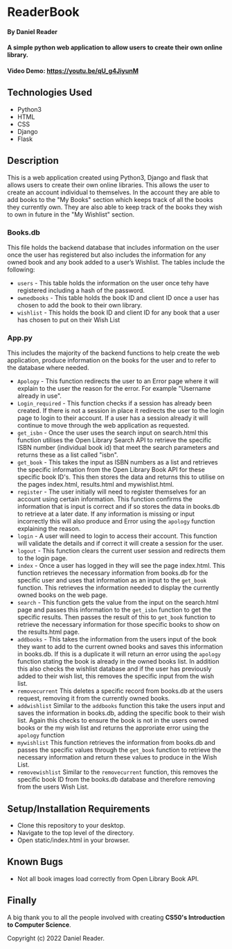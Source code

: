 # ReaderBook
#### By Daniel Reader
#### A simple python web application to allow users to create their own online library.
#### Video Demo:  <https://youtu.be/qU_g4JiyunM>
## Technologies Used
- Python3
- HTML
- CSS
- Django
- Flask
## Description
This is a web application created using Python3, Django and flask that allows users to create their own online libraries. This allows the user to create an account individual to themselves. In the account they are able to add books to the "My Books" section which keeps track of all the books they currently own. They are also able to keep track of the books they wish to own in future in the "My Wishlist" section.
### Books.db
This file holds the backend database that includes information on the user once the user has registered but also includes the information for any owned book and any book added to a user’s Wishlist. The tables include the following:

- ```users``` - This table holds the information on the user once tehy have registered including a hash of the password.
- ```ownedbooks``` - This table holds the book ID and client ID once a user has chosen to add the book to their own library.
- ```wishlist``` - This holds the book ID and client ID for any book that a user has chosen to put on their Wish List
### App.py
This includes the majority of the backend functions to help create the web application, produce information on the books for the user and to refer to the database where needed.
- ```Apology``` - This function redirects the user to an Error page where it will explain to the user the reason for the error. For example "Username already in use".
- ```Login_required``` - This function checks if a session has already been created. If there is not a session in place it redirects the user to the login page to login to their account. If a user has a session already it will continue to move through the web application as requested.
- ```get_isbn``` - Once the user uses the search input on search.html this function utilises the Open Library Search API to retrieve the specific ISBN number (individual book id) that meet the search parameters and returns these as a list called "isbn".
- ```get_book``` - This takes the input as ISBN numbers as a list and retrieves the specific information from the Open Library Book API for these specific book ID's. This then stores the data and returns this to utilise on the pages index.html, results.html and mywishlist.html.
- ```register``` - The user initially will need to register themselves for an account using certain information. This function confirms the information that is input is correct and if so stores the data in books.db to retrieve at a later date. If any information is missing or input incorrectly this will also produce and Error using the ```apology``` function explaining the reason.
- ```login``` - A user will need to login to access their account. This function will validate the details and if correct it will create a session for the user.
- ```logout``` - This function clears the current user session and redirects them to the login page.
- ```index``` - Once a user has logged in they will see the page index.html. This function retrieves the necessary information from books.db for the specific user and uses that information as an input to the ```get_book``` function. This retrieves the information needed to display the currently owned books on the web page.
- ```search``` - This function gets the value from the input on the search.html page and passes this information to the ```get_isbn``` function to get the specific results. Then passes the result of this to ```get_book``` function to retrieve the necessary information for those specific books to show on the results.html page.
- ```addbooks``` - This takes the information from the users input of the book they want to add to the current owned books and saves this information in books.db. If this is a duplicate it will return an error using the ```apology``` function stating the book is already in the owned books list. In addition this also checks the wishlist database and if the user has previously added to their wish list, this removes the specific input from the wish list.
- ```removecurrent``` This deletes a specific record from books.db at the users request, removing it from the currently owned books.
- ```addwishlist``` Similar to the ```addbooks``` function this take the users input and saves the information in books.db, adding the specific book to their wish list. Again this checks to ensure the book is not in the users owned books or the my wish list and returns the approriate error using the ```apology``` function
- ```mywishlist``` This function retrieves the information from books.db and passes the specific values through the ```get_book``` function to retrieve the necessary information and return these values to produce in the Wish List.
- ```removewishlist``` Similar to the ```removecurrent``` function, this removes the specific book ID from the books.db database and therefore removing from the users Wish List.
## Setup/Installation Requirements
- Clone this repository to your desktop.
- Navigate to the top level of the directory.
- Open static/index.html in your browser.
## Known Bugs
- Not all book images load correctly from Open Library Book API.
## Finally
A big thank you to all the people involved with creating __CS50's Introduction to Computer Science__.

Copyright (c) 2022 Daniel Reader.
